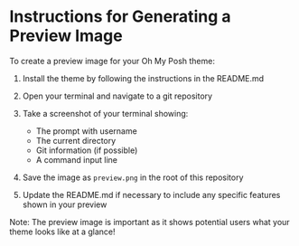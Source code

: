 # Instructions for Generating a Preview Image

To create a preview image for your Oh My Posh theme:

1. Install the theme by following the instructions in the README.md
2. Open your terminal and navigate to a git repository
3. Take a screenshot of your terminal showing:
   - The prompt with username
   - The current directory
   - Git information (if possible)
   - A command input line

4. Save the image as `preview.png` in the root of this repository
5. Update the README.md if necessary to include any specific features shown in your preview

Note: The preview image is important as it shows potential users what your theme looks like at a glance! 